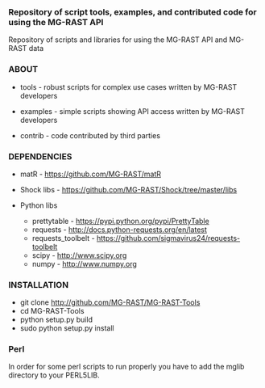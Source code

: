 ### Repository of script tools, examples, and contributed code for using the MG-RAST API

Repository of scripts and libraries for using the MG-RAST API and MG-RAST data

### ABOUT

-   tools - robust scripts for complex use cases written by MG-RAST developers

-   examples - simple scripts showing API access written by MG-RAST developers

-   contrib - code contributed by third parties


### DEPENDENCIES

-   matR - <https://github.com/MG-RAST/matR>

-   Shock libs - <https://github.com/MG-RAST/Shock/tree/master/libs>

-   Python libs
    -   prettytable - <https://pypi.python.org/pypi/PrettyTable>
    -   requests - <http://docs.python-requests.org/en/latest>
    -   requests_toolbelt - <https://github.com/sigmavirus24/requests-toolbelt>
    -   scipy - <http://www.scipy.org>
    -   numpy - <http://www.numpy.org>

### INSTALLATION

- git clone http://github.com/MG-RAST/MG-RAST-Tools
- cd MG-RAST-Tools
- python setup.py build
- sudo python setup.py install

### Perl

In order for some perl scripts to run properly you have to add the mglib directory to your PERL5LIB.
